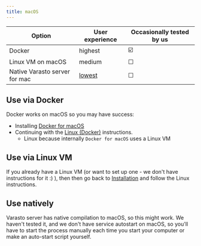 ```yaml
---
title: macOS
---
```


| Option            | User experience | Occasionally tested by us |
|-------------------|-----------------|---------------------------|
| Docker            | highest         | ☑️                       |
| Linux VM on macOS | medium          | ☐                        |
| Native Varasto server for mac | [lowest](#use-natively) | ☐    |


Use via Docker
--------------

Docker works on macOS so you may have success:

- Installing [Docker for macOS](https://docs.docker.com/docker-for-mac/)
- Continuing with the [Linux (Docker)](linux-docker.md) instructions.
	* Linux because internally `Docker for macOS` uses a Linux VM


Use via Linux VM
----------------

If you already have a Linux VM (or want to set up one - we don't have instructions for
it :) ), then then go back to [Installation](index.md) and follow the Linux instructions.


Use natively
------------

Varasto server has native compilation to macOS, so this might work. We haven't tested it,
and we don't have service autostart on macOS, so you'll have to start the process manually
each time you start your computer or make an auto-start script yourself.
